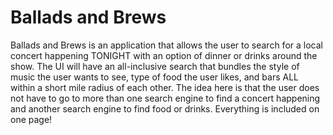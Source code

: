 # Ballads and Brews

Ballads and Brews is an application that allows the user to search for a local concert happening TONIGHT with an option of dinner or drinks around the show. The UI will have an all-inclusive search that bundles the style of music the user wants to see, type of food the user likes, and bars ALL within a short mile radius of each other. The idea here is that the user does not have to go to more than one search engine to find a concert happening and another search engine to find food or drinks. Everything is included on one page!
